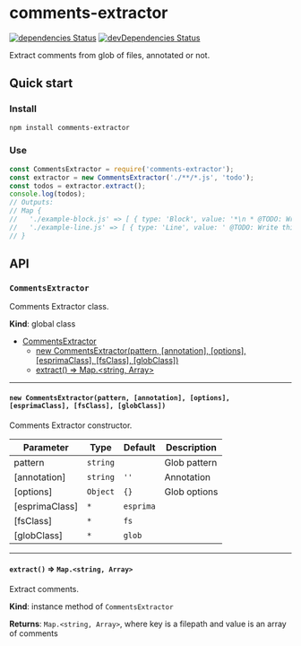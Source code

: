 # comments-extractor

[![dependencies Status](https://david-dm.org/1oginov/comments-extractor/status.svg)](https://david-dm.org/1oginov/comments-extractor)
[![devDependencies Status](https://david-dm.org/1oginov/comments-extractor/dev-status.svg)](https://david-dm.org/1oginov/comments-extractor?type=dev)

Extract comments from glob of files, annotated or not.

## Quick start

### Install

```sh
npm install comments-extractor
```

### Use

```js
const CommentsExtractor = require('comments-extractor');
const extractor = new CommentsExtractor('./**/*.js', 'todo');
const todos = extractor.extract();
console.log(todos);
// Outputs:
// Map {
//   './example-block.js' => [ { type: 'Block', value: '*\n * @TODO: Write this block TODO.\n ' } ],
//   './example-line.js' => [ { type: 'Line', value: ' @TODO: Write this line TODO.' } ]
// }
```

## API

### `CommentsExtractor`

Comments Extractor class.

**Kind**: global class

* [CommentsExtractor](#commentsextractor)
  * [new CommentsExtractor(pattern, [annotation], [options], [esprimaClass], [fsClass], [globClass])](#new-commentsextractorpattern-annotation-options-esprimaclass-fsClass-globClass)
  * [extract() ⇒ Map.<string, Array>](#extract--mapstring-array)

---

#### `new CommentsExtractor(pattern, [annotation], [options], [esprimaClass], [fsClass], [globClass])`

Comments Extractor constructor.

| Parameter      | Type     | Default   | Description  |
| -------------- | -------- | --------- | ------------ |
| pattern        | `string` |           | Glob pattern |
| [annotation]   | `string` | `''`      | Annotation   |
| [options]      | `Object` | `{}`      | Glob options |
| [esprimaClass] | `*`      | `esprima` |              |
| [fsClass]      | `*`      | `fs`      |              |
| [globClass]    | `*`      | `glob`    |              |

---

#### `extract()` ⇒ `Map.<string, Array>`

Extract comments.

**Kind**: instance method of `CommentsExtractor`

**Returns**: `Map.<string, Array>`, where key is a filepath and value is an array of comments
